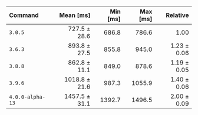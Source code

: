 | Command | Mean [ms] | Min [ms] | Max [ms] | Relative |
|:---|---:|---:|---:|---:|
| `3.0.5` | 727.5 ± 28.6 | 686.8 | 786.6 | 1.00 |
| `3.6.3` | 893.8 ± 27.5 | 855.8 | 945.0 | 1.23 ± 0.06 |
| `3.8.8` | 862.8 ± 11.1 | 849.0 | 878.6 | 1.19 ± 0.05 |
| `3.9.6` | 1018.8 ± 21.6 | 987.3 | 1055.9 | 1.40 ± 0.06 |
| `4.0.0-alpha-13` | 1457.5 ± 31.1 | 1392.7 | 1496.5 | 2.00 ± 0.09 |
